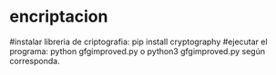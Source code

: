 # encriptacion

#instalar libreria de criptografia: pip install cryptography
#ejecutar el programa: python gfgimproved.py o python3 gfgimproved.py según corresponda.
